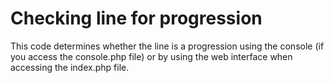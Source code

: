 # Checking line for progression 
This code determines whether the line is a progression using the console 
(if you access the console.php file) or by using the web interface when accessing the index.php file.
